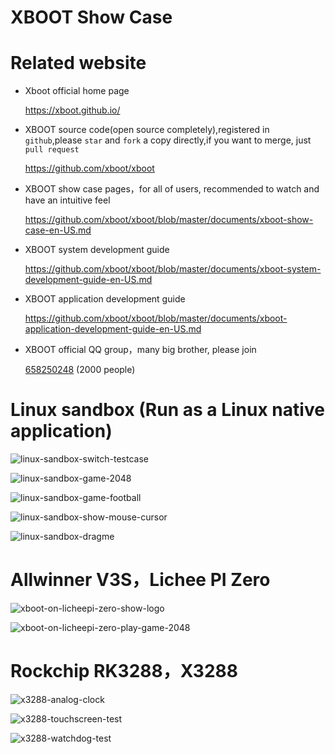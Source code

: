 # XBOOT Show Case

# Related website

* Xboot official home page
  
  https://xboot.github.io/

* XBOOT source code(open source completely),registered in `github`,please `star` and `fork` a copy directly,if you want to merge, just `pull request`
  
  https://github.com/xboot/xboot

* XBOOT show case pages，for all of users, recommended to watch and have an intuitive feel
  
  https://github.com/xboot/xboot/blob/master/documents/xboot-show-case-en-US.md

* XBOOT system development guide
  
  https://github.com/xboot/xboot/blob/master/documents/xboot-system-development-guide-en-US.md

* XBOOT application development guide
  
  https://github.com/xboot/xboot/blob/master/documents/xboot-application-development-guide-en-US.md

* XBOOT official QQ group，many big brother, please join
  
  [658250248](https://jq.qq.com/?_wv=1027&k=5BOkXYO) (2000 people)

# Linux sandbox (Run as a Linux native application)

![linux-sandbox-switch-testcase](https://github.com/xboot/xboot/raw/master/documents/images/linux-sandbox-switch-testcase.gif)

![linux-sandbox-game-2048](https://github.com/xboot/xboot/raw/master/documents/images/linux-sandbox-game-2048.gif)

![linux-sandbox-game-football](https://github.com/xboot/xboot/raw/master/documents/images/linux-sandbox-game-football.gif)

![linux-sandbox-show-mouse-cursor](https://github.com/xboot/xboot/raw/master/documents/images/linux-sandbox-show-mouse-cursor.gif)

![linux-sandbox-dragme](https://github.com/xboot/xboot/raw/master/documents/images/linux-sandbox-dragme.gif)

# Allwinner V3S，Lichee PI Zero

![xboot-on-licheepi-zero-show-logo](https://github.com/xboot/xboot/raw/master/documents/images/xboot-on-licheepi-zero-show-logo.jpg)

![xboot-on-licheepi-zero-play-game-2048](https://github.com/xboot/xboot/raw/master/documents/images/xboot-on-licheepi-zero-play-game-2048.jpg)

# Rockchip RK3288，X3288

![x3288-analog-clock](https://github.com/xboot/xboot/raw/master/documents/images/x3288-analog-clock.jpg)

![x3288-touchscreen-test](https://github.com/xboot/xboot/raw/master/documents/images/x3288-touchscreen-test.jpg)

![x3288-watchdog-test](https://github.com/xboot/xboot/raw/master/documents/images/x3288-watchdog-test.jpg)
